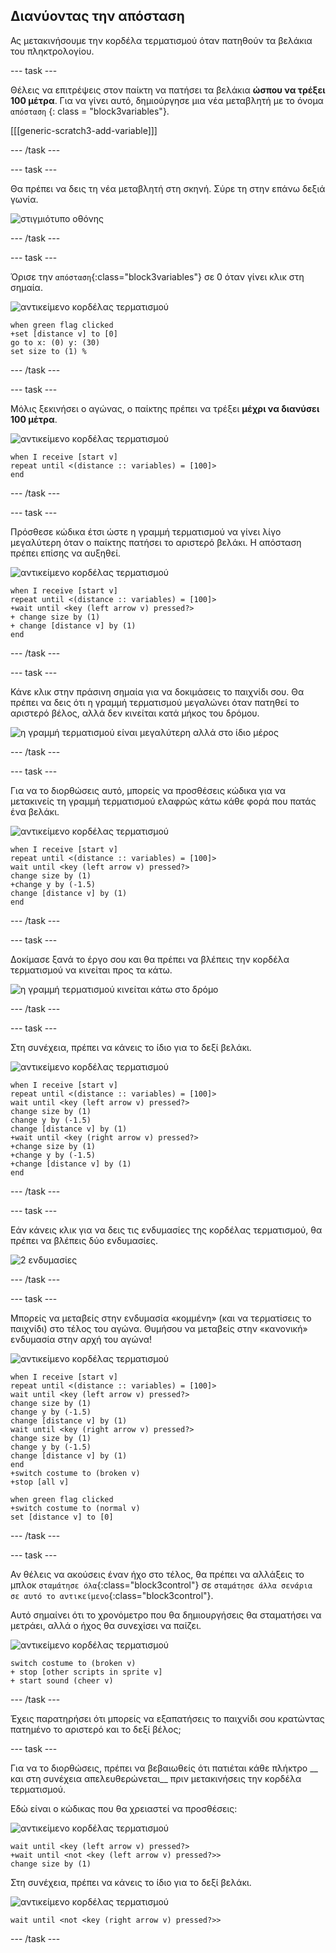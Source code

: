 ## Διανύοντας την απόσταση

Ας μετακινήσουμε την κορδέλα τερματισμού όταν πατηθούν τα βελάκια του πληκτρολογίου.

--- task ---

Θέλεις να επιτρέψεις στον παίκτη να πατήσει τα βελάκια __ώσπου να τρέξει 100 μέτρα__. Για να γίνει αυτό, δημιούργησε μια νέα μεταβλητή με το όνομα `απόσταση` {: class = "block3variables"}.

[[[generic-scratch3-add-variable]]]

--- /task ---

--- task ---

Θα πρέπει να δεις τη νέα μεταβλητή στη σκηνή. Σύρε τη στην επάνω δεξιά γωνία.

![στιγμιότυπο οθόνης](images/sprint-distance-drag.png)

--- /task ---

--- task ---

Όρισε την `απόσταση`{:class="block3variables"} σε 0 όταν γίνει κλικ στη σημαία.

![αντικείμενο κορδέλας τερματισμού](images/finish-line-sprite.png)

```blocks3
when green flag clicked
+set [distance v] to [0]
go to x: (0) y: (30)
set size to (1) %
```

--- /task ---

--- task ---

Μόλις ξεκινήσει ο αγώνας, ο παίκτης πρέπει να τρέξει __μέχρι να διανύσει 100 μέτρα__.

![αντικείμενο κορδέλας τερματισμού](images/finish-line-sprite.png)

```blocks3
when I receive [start v]
repeat until <(distance :: variables) = [100]>
end 
```

--- /task ---

--- task ---

Πρόσθεσε κώδικα έτσι ώστε η γραμμή τερματισμού να γίνει λίγο μεγαλύτερη όταν ο παίκτης πατήσει το αριστερό βελάκι. Η απόσταση πρέπει επίσης να αυξηθεί.

![αντικείμενο κορδέλας τερματισμού](images/finish-line-sprite.png)

```blocks3
when I receive [start v]
repeat until <(distance :: variables) = [100]>
+wait until <key (left arrow v) pressed?>
+ change size by (1)
+ change [distance v] by (1)
end 
```

--- /task ---

--- task ---

Κάνε κλικ στην πράσινη σημαία για να δοκιμάσεις το παιχνίδι σου. Θα πρέπει να δεις ότι η γραμμή τερματισμού μεγαλώνει όταν πατηθεί το αριστερό βέλος, αλλά δεν κινείται κατά μήκος του δρόμου.

![η γραμμή τερματισμού είναι μεγαλύτερη αλλά στο ίδιο μέρος](images/sprint-line-bug.png)

--- /task ---

--- task ---

Για να το διορθώσεις αυτό, μπορείς να προσθέσεις κώδικα για να μετακινείς τη γραμμή τερματισμού ελαφρώς κάτω κάθε φορά που πατάς ένα βελάκι.

![αντικείμενο κορδέλας τερματισμού](images/finish-line-sprite.png)

```blocks3
when I receive [start v]
repeat until <(distance :: variables) = [100]>
wait until <key (left arrow v) pressed?>
change size by (1)
+change y by (-1.5)
change [distance v] by (1)
end 
```

--- /task ---

--- task ---

Δοκίμασε ξανά το έργο σου και θα πρέπει να βλέπεις την κορδέλα τερματισμού να κινείται προς τα κάτω.

![η γραμμή τερματισμού κινείται κάτω στο δρόμο](images/sprint-line-fix-test.png)

--- /task ---

--- task ---

Στη συνέχεια, πρέπει να κάνεις το ίδιο για το δεξί βελάκι.

![αντικείμενο κορδέλας τερματισμού](images/finish-line-sprite.png)

```blocks3
when I receive [start v]
repeat until <(distance :: variables) = [100]>
wait until <key (left arrow v) pressed?>
change size by (1)
change y by (-1.5)
change [distance v] by (1)
+wait until <key (right arrow v) pressed?>
+change size by (1)
+change y by (-1.5)
+change [distance v] by (1)
end 
```

--- /task ---

--- task ---

Εάν κάνεις κλικ για να δεις τις ενδυμασίες της κορδέλας τερματισμού, θα πρέπει να βλέπεις δύο ενδυμασίες.

![2 ενδυμασίες](images/sprint-line-costumes.png)

--- /task ---

--- task ---

Μπορείς να μεταβείς στην ενδυμασία «κομμένη» (και να τερματίσεις το παιχνίδι) στο τέλος του αγώνα. Θυμήσου να μεταβείς στην «κανονική» ενδυμασία στην αρχή του αγώνα!

![αντικείμενο κορδέλας τερματισμού](images/finish-line-sprite.png)

```blocks3
when I receive [start v]
repeat until <(distance :: variables) = [100]>
wait until <key (left arrow v) pressed?>
change size by (1)
change y by (-1.5)
change [distance v] by (1)
wait until <key (right arrow v) pressed?>
change size by (1)
change y by (-1.5)
change [distance v] by (1)
end 
+switch costume to (broken v)
+stop [all v]
```

```blocks3
when green flag clicked
+switch costume to (normal v)
set [distance v] to [0]
```

--- /task ---

--- task ---

Αν θέλεις να ακούσεις έναν ήχο στο τέλος, θα πρέπει να αλλάξεις το μπλοκ `σταμάτησε όλα`{:class="block3control"} σε `σταμάτησε άλλα σενάρια σε αυτό το αντικείμενο`{:class="block3control"}.

Αυτό σημαίνει ότι το χρονόμετρο που θα δημιουργήσεις θα σταματήσει να μετράει, αλλά ο ήχος θα συνεχίσει να παίζει.

![αντικείμενο κορδέλας τερματισμού](images/finish-line-sprite.png)

```blocks3
switch costume to (broken v)
+ stop [other scripts in sprite v]
+ start sound (cheer v)
```

--- /task ---

Έχεις παρατηρήσει ότι μπορείς να εξαπατήσεις το παιχνίδι σου κρατώντας πατημένο το αριστερό και το δεξί βέλος;

--- task ---

Για να το διορθώσεις, πρέπει να βεβαιωθείς ότι πατιέται κάθε πλήκτρο __ και στη συνέχεια απελευθερώνεται__ πριν μετακινήσεις την κορδέλα τερματισμού.

Εδώ είναι ο κώδικας που θα χρειαστεί να προσθέσεις:

![αντικείμενο κορδέλας τερματισμού](images/finish-line-sprite.png)

```blocks3
wait until <key (left arrow v) pressed?>
+wait until <not <key (left arrow v) pressed?>>
change size by (1)
```

Στη συνέχεια, πρέπει να κάνεις το ίδιο για το δεξί βελάκι.

![αντικείμενο κορδέλας τερματισμού](images/finish-line-sprite.png)

```blocks3
wait until <not <key (right arrow v) pressed?>>
```

--- /task ---
